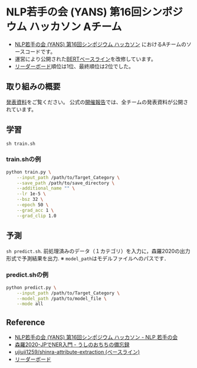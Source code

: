 # NLP若手の会 (YANS) 第16回シンポジウム ハッカソン Aチーム

- [NLP若手の会 (YANS) 第16回シンポジウム ハッカソン](https://yans.anlp.jp/entry/yans2021hackathon) におけるAチームのソースコードです。
- 運営により公開された[BERTベースライン](https://github.com/ujiuji1259/shinra-attribute-extraction)を改修しています。
- [リーダーボード](https://yans2021hackathon.pythonanywhere.com/)順位は1位、最終順位は2位でした。

## 取り組みの概要

[発表資料](https://drive.google.com/file/d/1p-WtGY2N3loPJhTWA_O9vSgZkxqifd-L/view?usp=sharing)をご覧ください。
公式の[開催報告](https://yans.anlp.jp/entry/yans2021report)では、全チームの発表資料が公開されています。

## 学習
`sh train.sh`

### train.shの例
```bash
python train.py \
    --input_path /path/to/Target_Category \
    --save_path /path/to/save_directory \
    --additional_name "" \
    --lr 1e-5 \
    --bsz 32 \
    --epoch 50 \
    --grad_acc 1 \
    --grad_clip 1.0
```

## 予測
`sh predict.sh`.
前処理済みのデータ（１カテゴリ）を入力に，森羅2020の出力形式で予測結果を出力.
※ `model_path`はモデルファイルへのパスです．

### predict.shの例
```bash
python predict.py \
    --input_path /path/to/Target_Category \
    --model_path /path/to/model_file \
    --mode all
```

## Reference
- [NLP若手の会 (YANS) 第16回シンポジウム ハッカソン - NLP 若手の会](https://yans.anlp.jp/entry/yans2021hackathon)
- [森羅2020-JPでNER入門 - うしのおちちの備忘録](https://kuroneko1259.hatenablog.com/entry/2021/08/12/163855)
- [ujiuji1259/shinra-attribute-extraction (ベースライン)](https://github.com/ujiuji1259/shinra-attribute-extraction)
- [リーダーボード](https://yans2021hackathon.pythonanywhere.com/)
